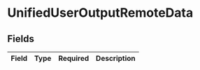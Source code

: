 # UnifiedUserOutputRemoteData


## Fields

| Field       | Type        | Required    | Description |
| ----------- | ----------- | ----------- | ----------- |